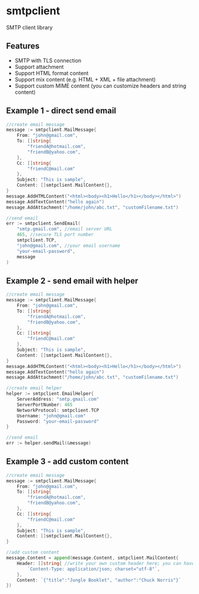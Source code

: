 # smtpclient
SMTP client library

## Features
- SMTP with TLS connection
- Support attachment
- Support HTML format content
- Support mix content (e.g. HTML + XML + file attachment)
- Support custom MIME content (you can customize headers and string content)

## Example 1 - direct send email
```go
//create email message
message := smtpclient.MailMessage{
    From: "john@gmail.com",
    To: []string{
        "friendA@hotmail.com",
        "friendB@yahoo.com",
    },
    Cc: []string{
        "friendC@mail.com"
    },
    Subject: "This is sample",
    Content: []smtpclient.MailContent{},
}
message.AddHTMLContent("<html><body><h1>Hello</h1></body></html>")
message.AddTextContent("hello again")
message.AddAttachment("/home/john/abc.txt", "customFilename.txt")

//send email
err := smtpclient.SendEmail(
    "smtp.gmail.com", //email server URL
    465, //secure TLS port number
    smtpclient.TCP,
    "john@gmail.com", //your email username
    "your-email-password",
    message
)
```

## Example 2 - send email with helper
```go
//create email message
message := smtpclient.MailMessage{
    From: "john@gmail.com",
    To: []string{
        "friendA@hotmail.com",
        "friendB@yahoo.com",
    },
    Cc: []string{
        "friendC@mail.com"
    },
    Subject: "This is sample",
    Content: []smtpclient.MailContent{},
}
message.AddHTMLContent("<html><body><h1>Hello</h1></body></html>")
message.AddTextContent("hello again")
message.AddAttachment("/home/john/abc.txt", "customFilename.txt")

//create email helper
helper := smtpclient.EmailHelper{
    ServerAddress: "smtp.gmail.com"
	ServerPortNumber: 465
	NetworkProtocol: smtpclient.TCP
	Username: "john@gmail.com"
	Password: "your-email-password"
}

//send email
err := helper.sendMail(&message)
```

## Example 3 - add custom content
```go
//create email message
message := smtpclient.MailMessage{
    From: "john@gmail.com",
    To: []string{
        "friendA@hotmail.com",
        "friendB@yahoo.com",
    },
    Cc: []string{
        "friendC@mail.com"
    },
    Subject: "This is sample",
    Content: []smtpclient.MailContent{},
}

//add custom content
message.Content = append(message.Content, smtpclient.MailContent{
    Header: []string{ //write your own custom header here; you can have more than one header(s)
        `Content-Type: application/json; charset="utf-8"`,
    },
    Content: `{"title":"Jungle Booklet", "author":"Chuck Norris"}`
})
```